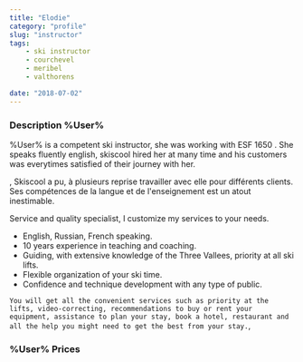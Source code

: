 ```yaml
---
title: "Elodie"
category: "profile"
slug: "instructor"
tags:
    - ski instructor
    - courchevel
    - meribel
    - valthorens

date: "2018-07-02"
---
```


### Description %User%
%User% is a competent ski instructor, she was working with ESF 1650 . She speaks fluently english, skiscool hired her at many time and his customers was everytimes satisfied of their journey with her.

, Skiscool a pu, à plusieurs reprise travailler avec elle pour différents clients. Ses compétences de la langue et de l'enseignement est un atout inestimable.  

Service and quality specialist, I customize my services to your needs.
 
 * English, Russian, French speaking.
 * 10 years experience in teaching and coaching. 
 * Guiding, with extensive knowledge of the Three Vallees, priority at all ski lifts.
 * Flexible organization of your ski time.
 * Confidence and technique development with any type of public.
 
 `You will get all the convenient services such as priority at the lifts, video-correcting, recommendations to buy or rent your equipment, assistance to plan your stay, book a hotel, restaurant and all the help you might need to get the best from your stay.`,

### %User% Prices
